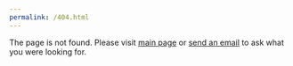 ```yaml
---
permalink: /404.html
---
```


The page is not found. Please visit [main page](https://www.serdarbalci.com/) or [send an email](mailto:serdarbalci@serdarbalci.com) to ask what you were looking for.
